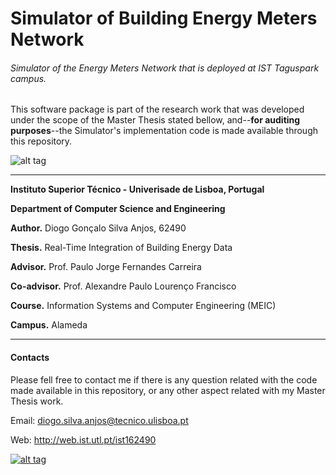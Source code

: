 # Simulator of Building Energy Meters Network 
###### Simulator of the Energy Meters Network that is deployed at IST Taguspark campus.

This software package is part of the research work that was developed under the scope of the Master Thesis stated bellow, and--**for auditing purposes**--the Simulator's implementation code is made available through this repository.

![alt tag](http://web.ist.utl.pt/~ist162490/publications/SimulatorAndTagusparkBlueprintGitHubPic.png)

---
**Instituto Superior Técnico -  Univerisade de Lisboa, Portugal**

**Department of Computer Science and Engineering**

**Author.** Diogo Gonçalo Silva Anjos, 62490       

**Thesis.** Real-Time Integration of Building Energy Data

**Advisor.** Prof. Paulo Jorge Fernandes Carreira

**Co-advisor.** Prof. Alexandre Paulo Lourenço Francisco

**Course.** Information Systems and Computer Engineering (MEIC)

**Campus.** Alameda

---

#### Contacts

Please fell free to contact me if there is any question related with the code made available in this repository, or any other aspect related with my Master Thesis work.

Email:	diogo.silva.anjos@tecnico.ulisboa.pt

Web:	http://web.ist.utl.pt/ist162490

[![alt tag](http://web.ist.utl.pt/~ist162490/publications/gplv3.png "GNU GENERAL PUBLIC LICENSE Version 3, 29 June 2007") 
](/LICENSE)